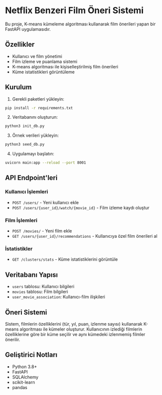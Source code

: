 # Netflix Benzeri Film Öneri Sistemi

Bu proje, K-means kümeleme algoritması kullanarak film önerileri yapan bir FastAPI uygulamasıdır.

## Özellikler

- Kullanıcı ve film yönetimi
- Film izleme ve puanlama sistemi
- K-means algoritması ile kişiselleştirilmiş film önerileri
- Küme istatistikleri görüntüleme

## Kurulum

1. Gerekli paketleri yükleyin:
```bash
pip install -r requirements.txt
```

2. Veritabanını oluşturun:
```bash
python3 init_db.py
```

3. Örnek verileri yükleyin:
```bash
python3 seed_db.py
```

4. Uygulamayı başlatın:
```bash
uvicorn main:app --reload --port 8001
```

## API Endpoint'leri

### Kullanıcı İşlemleri
- `POST /users/` - Yeni kullanıcı ekle
- `POST /users/{user_id}/watch/{movie_id}` - Film izleme kaydı oluştur

### Film İşlemleri
- `POST /movies/` - Yeni film ekle
- `GET /users/{user_id}/recommendations` - Kullanıcıya özel film önerileri al

### İstatistikler
- `GET /clusters/stats` - Küme istatistiklerini görüntüle

## Veritabanı Yapısı

- `users` tablosu: Kullanıcı bilgileri
- `movies` tablosu: Film bilgileri
- `user_movie_association`: Kullanıcı-film ilişkileri

## Öneri Sistemi

Sistem, filmlerin özelliklerini (tür, yıl, puan, izlenme sayısı) kullanarak K-means algoritması ile kümeler oluşturur. Kullanıcının izlediği filmlerin özelliklerine göre bir küme seçilir ve aynı kümedeki izlenmemiş filmler önerilir.

## Geliştirici Notları

- Python 3.8+
- FastAPI
- SQLAlchemy
- scikit-learn
- pandas 